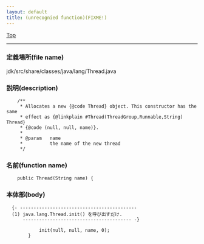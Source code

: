 ```yaml
---
layout: default
title: (unrecognied function)(FIXME!)
---
```

[Top](../index.html)

--- 
### 定義場所(file name)
jdk/src/share/classes/java/lang/Thread.java
### 説明(description)

```
    /**
     * Allocates a new {@code Thread} object. This constructor has the same
     * effect as {@linkplain #Thread(ThreadGroup,Runnable,String) Thread}
     * {@code (null, null, name)}.
     *
     * @param   name
     *          the name of the new thread
     */
```

### 名前(function name)
```
    public Thread(String name) {
```

### 本体部(body)
```
  {- -------------------------------------------
  (1) java.lang.Thread.init() を呼び出すだけ.
      ---------------------------------------- -}

	        init(null, null, name, 0);
	    }
	
```


